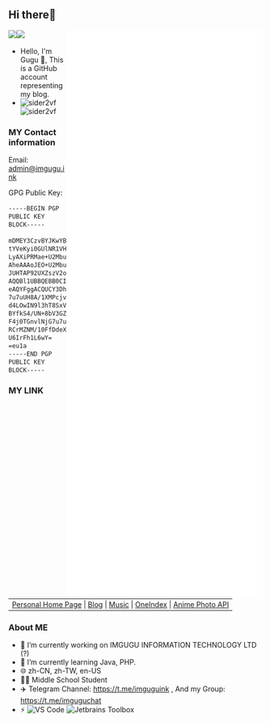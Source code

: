 ## Hi there👋

<a href="https://github.com/sider2vf"><img src="https://avatars.githubusercontent.com/u/116246824?v=4" height=120 /><img height=120 src="https://streak-stats.demolab.com?user=sider2vf&hide_border=true"><img align="right" width="390" src="https://github.com/sider2vf/sider2vf/blob/main/github-metrics.svg"></a> 

- Hello, I'm Gugu 👋, This is a GitHub account representing my blog.
- ![sider2vf](https://komarev.com/ghpvc/?username=sider2vf) ![sider2vf](https://visitor-badge.deta.dev/badge?page_id=sider2vf.profile)


### MY Contact information
 
Email: admin@imgugu.ink

GPG Public Key:
```
-----BEGIN PGP PUBLIC KEY BLOCK-----

mDMEY3CzvBYJKwYBBAHaRw8BAQdAw2XJWX/M+AcTW7B6flgOOAr1wFKE3Axj5ZmU
tYVeKyi0GUlNR1VHVSA8YWRtaW5AaW1ndWd1Lmluaz6IkwQTFgoAOxYhBJ9QHuK6
LyAXiPRMae+U2Mbu7u7uBQJjcOH1AhsDBQsJCAcCAiICBhUKCQgLAgQWAgMBAh4H
AheAAAoJEO+U2Mbu7u7ucb8BAJjxsu55urUaQTURG7BeRjJQWQ8bZHc6Qyb/ShRo
JUHTAP92UXZszV2o54e1y7GMA8UDsyXoQ9HQKyeU7LOOogoMAbg4BGNw0+cSCisG
AQQBl1UBBQEBB0CILvnyL0T7Gped8pZEkHqHVJffj6vSNF5dmWkkafo6eAMBCAeI
eAQYFggACQUCY3DhLQIbDAAhCRDvlNjG7u7u7hYhBJ9QHuK6LyAXiPRMae+U2Mbu
7u7uUH8A/1XMPcjvPahroP9ORdE8SAMRNjLOzb4uolKkURfwXFiIAP9+n80SxUFJ
d4LOwIN9l3hT8SxVktKuxNb01qe4H6jlBrgzBGNyK6gWCSsGAQQB2kcPAQEHQAXk
BYfkS4/UN+8bV3GZxNdS4himO3TsAI/6chTOKtZtiHgEGBYKACAWIQSfUB7iui8g
F4j0TGnvlNjG7u7u7gUCY3IrqAIbIAAKCRDvlNjG7u7u7vSwAP9XjfS+4ITaazb/
RCrMZNM/10FfDdeXhk8jBmnWvXWBgwD9H5bjYCBUO720vNhgkEK12DqPwoAuIQ84
U6IrFh1L6wY=
=eu1a
-----END PGP PUBLIC KEY BLOCK-----
```

### MY LINK
<table><tr><td><a href="https://imgugu.ink">Personal Home Page</a> |
<a href="https://blog.imgugu.ink">Blog</a> |
<a href="https://music.imgugu.ink/">Music</a> |
<a href="https://cloud.imgugu.ink/">OneIndex</a> |
<a href="https://moe.imgugu.ink/">Anime Photo API</a></td></tr></table>

### About ME
- 🔭 I’m currently working on IMGUGU INFORMATION TECHNOLOGY LTD (?)
- 🌱 I’m currently learning Java, PHP.
- 🌐 zh-CN, zh-TW, en-US
- 👨‍🎓 Middle School Student
- ✈️ Telegram Channel: https://t.me/imguguink , And my Group: https://t.me/imguguchat
- ⚡ ![VS Code](http://img.shields.io/badge/-VS%20Code-007ACC?style=flat-square&logo=visual-studio-code&logoColor=ffffff) ![Jetbrains Toolbox](https://img.shields.io/badge/Jetbrains-Toolbox-007ACC?style=flat-square&logo=intellij-idea&logoColor=ffffff) 
